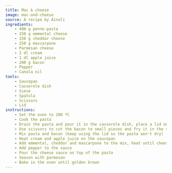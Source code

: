 ```yaml
---
title: Mac & cheese
image: mac-and-cheese
source: A recipe by Ainuli
ingredients:
    - 400 g penne-pasta
    - 150 g emmental cheese
    - 150 g cheddar cheese
    - 250 g mascarpone
    - Parmesan cheese
    - 2 dl cream
    - 1 dl apple juice
    - 200 g bacon
    - Pepper
    - Canola oil
tools:
    - Saucepan
    - Casserole dish
    - Sieve
    - Spatula
    - Scissors
    - Lid
instructions:
    - Set the oven to 200 ºC
    - Cook the pasta
    - Drain the pasta and pour it in the casserole dish, place a lid on top of the dish
    - Use scissors to cut the bacon to small pieces and fry it in the saucepan with a bit of oil
    - Mix pasta and bacon (keep using the lid so the pasta won't dry)
    - Heat cream and apple juice on the saucepan
    - Add emmental, cheddar and mascarpone to the mix, heat until cheese has melted
    - Add pepper to the sauce
    - Pour the cheese sauce on top of the pasta
    - Season with parmesan
    - Bake in the oven until golden brown
---
```

